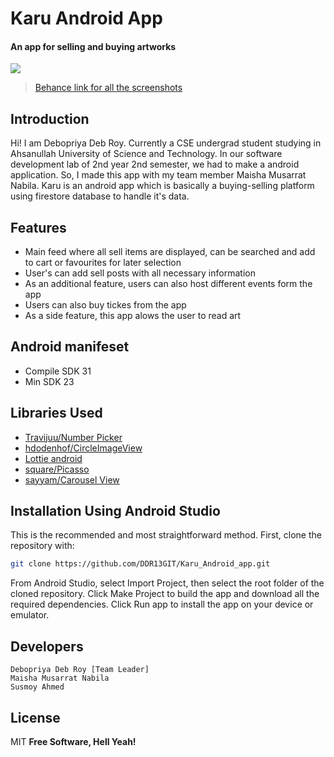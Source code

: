 # Karu Android App
#### An app for selling and buying artworks

![](https://mir-s3-cdn-cf.behance.net/project_modules/disp/0236fd133793711.61c5d1bbc7af2.jpg)
> [Behance link for all the screenshots](https://www.behance.net/gallery/133793711/KARU-%28Android-app-to-Buy-Sell-artworks%29)

## Introduction
Hi! I am Debopriya Deb Roy. Currently a CSE undergrad student studying in Ahsanullah University of Science and Technology. In our software development lab of 2nd year 2nd semester, we had to make a android application. So, I made this app with my team member Maisha Musarrat Nabila. Karu is an android app which is basically a buying-selling platform using firestore database to handle it's data.


## Features

- Main feed where all sell items are displayed, can be searched and add to cart or favourites for later selection
- User's can add sell posts with all necessary information
- As an additional feature, users can also host different events form the app
- Users can also buy tickes from the app
- As a side feature, this app alows the user to read art 



 ## Android manifeset
 * Compile SDK 31 
 * Min SDK 23


## Libraries Used

- [Travijuu/Number Picker](https://github.com/travijuu/NumberPicker) 
- [hdodenhof/CircleImageView](https://github.com/hdodenhof/CircleImageView) 
- [Lottie android](https://github.com/airbnb/lottie-android)
- [square/Picasso](https://github.com/square/picasso)
- [sayyam/Carousel View](https://github.com/sayyam/carouselview)


## Installation Using Android Studio
This is the recommended and most straightforward method. First, clone the repository with:
```sh
git clone https://github.com/DDR13GIT/Karu_Android_app.git
```
From Android Studio, select Import Project, then select the root folder of the cloned repository. Click Make Project to build the app and download all the required dependencies. Click Run app to install the app on your device or emulator.


## Developers
    Debopriya Deb Roy [Team Leader]
    Maisha Musarrat Nabila
    Susmoy Ahmed

License
----
MIT
**Free Software, Hell Yeah!**
